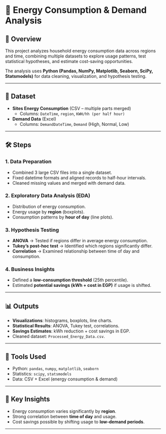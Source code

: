# 🔌 Energy Consumption & Demand Analysis  

## 📌 Overview  
This project analyzes household energy consumption data across regions and time, combining multiple datasets to explore usage patterns, test statistical hypotheses, and estimate cost-saving opportunities.  

The analysis uses **Python (Pandas, NumPy, Matplotlib, Seaborn, SciPy, Statsmodels)** for data cleaning, visualization, and hypothesis testing.  

---

## 📂 Dataset  
- **Sites Energy Consumption** (CSV – multiple parts merged)  
  - Columns: `DateTime`, `region`, `KWH/hh (per half hour)`  
- **Demand Data** (Excel)  
  - Columns: `DemandDateTime`, `Demand` (High, Normal, Low)  

---

## 🛠️ Steps  

### 1. Data Preparation  
- Combined 3 large CSV files into a single dataset.  
- Fixed datetime formats and aligned records to half-hour intervals.  
- Cleaned missing values and merged with demand data.  

### 2. Exploratory Data Analysis (EDA)  
- Distribution of energy consumption.  
- Energy usage by **region** (boxplots).  
- Consumption patterns by **hour of day** (line plots).  

### 3. Hypothesis Testing  
- **ANOVA** → Tested if regions differ in average energy consumption.  
- **Tukey’s post-hoc test** → Identified which regions significantly differ.  
- **Correlation** → Examined relationship between time of day and consumption.  

### 4. Business Insights  
- Defined a **low-consumption threshold** (25th percentile).  
- Estimated **potential savings (kWh + cost in EGP)** if usage is shifted.  

---

## 📊 Outputs  
- **Visualizations**: histograms, boxplots, line charts.  
- **Statistical Results**: ANOVA, Tukey test, correlations.  
- **Savings Estimates**: kWh reduction + cost savings in EGP.  
- Cleaned dataset: `Processed_Energy_Data.csv`.  

---

## 🚀 Tools Used  
- Python: `pandas`, `numpy`, `matplotlib`, `seaborn`  
- Statistics: `scipy`, `statsmodels`  
- Data: CSV + Excel (energy consumption & demand)  

---

## 🔑 Key Insights  
- Energy consumption varies significantly by **region**.  
- Strong correlation between **time of day** and usage.  
- Cost savings possible by shifting usage to **low-demand periods**.  

---
